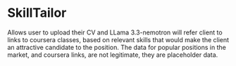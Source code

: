 # SkillTailor
Allows user to upload their CV and LLama 3.3-nemotron will refer client to links to coursera classes, based on relevant skills that would make the client an attractive candidate to the position.
The data for popular positions in the market, and coursera links, are not legitimate, they are placeholder data.
